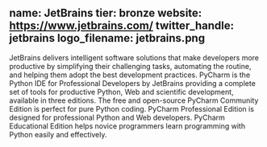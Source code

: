 name: JetBrains
tier: bronze
website: https://www.jetbrains.com/
twitter_handle: jetbrains
logo_filename: jetbrains.png
---
JetBrains delivers intelligent software solutions that make developers more
productive by simplifying their challenging tasks, automating the routine, and
helping them adopt the best development practices. PyCharm is the Python IDE
for Professional Developers by JetBrains providing a complete set of tools for
productive Python, Web and scientific development, available in three editions.
The free and open-source PyCharm Community Edition is perfect for pure Python
coding. PyCharm Professional Edition is designed for professional Python and
Web developers. PyCharm Educational Edition helps novice programmers learn
programming with Python easily and effectively.

